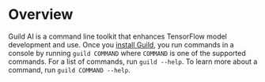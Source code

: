 # Overview

Guild AI is a command line toolkit that enhances TensorFlow model
development and use. Once you [install Guild](/install/), you run
commands in a console by running ``guild COMMAND`` where `COMMAND` is
one of the supported commands. For a list of commands, run ``guild
--help``. To learn more about a command, run ``guild COMMAND --help``.
